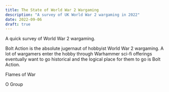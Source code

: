 ```yaml
---
title: The State of World War 2 Wargaming
description: "A survey of UK World War 2 wargaming in 2022"
date: 2022-09-06
draft: true
---
```


A quick survey of World War 2 wargaming.

Bolt Action is the absolute jugernaut of hobbyist World War 2 wargaming. A lot of wargamers enter the hobby through Warhammer sci-fi offerings eventually want to go historical and the logical place for them to go is Bolt Action.

Flames of War

O Group
